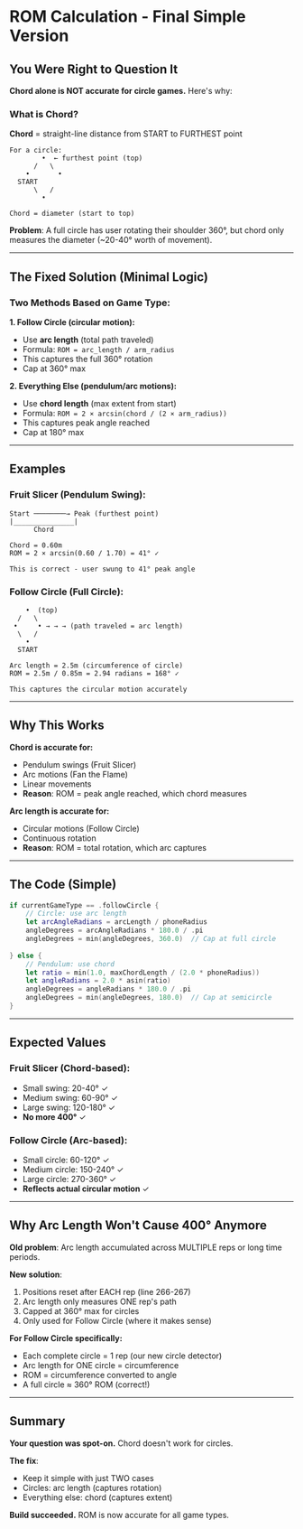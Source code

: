 # ROM Calculation - Final Simple Version

## You Were Right to Question It

**Chord alone is NOT accurate for circle games.** Here's why:

### What is Chord?

**Chord** = straight-line distance from START to FURTHEST point

```
For a circle:
        •  ← furthest point (top)
      /   \
    •       •
  START    
      \   /
        •
    
Chord = diameter (start to top)
```

**Problem**: A full circle has user rotating their shoulder 360°, but chord only measures the diameter (~20-40° worth of movement).

---

## The Fixed Solution (Minimal Logic)

### Two Methods Based on Game Type:

**1. Follow Circle (circular motion):**
- Use **arc length** (total path traveled)
- Formula: `ROM = arc_length / arm_radius`
- This captures the full 360° rotation
- Cap at 360° max

**2. Everything Else (pendulum/arc motions):**
- Use **chord length** (max extent from start)
- Formula: `ROM = 2 × arcsin(chord / (2 × arm_radius))`
- This captures peak angle reached
- Cap at 180° max

---

## Examples

### Fruit Slicer (Pendulum Swing):
```
Start ────────→ Peak (furthest point)
|_______________|
      Chord

Chord = 0.60m
ROM = 2 × arcsin(0.60 / 1.70) = 41° ✓

This is correct - user swung to 41° peak angle
```

### Follow Circle (Full Circle):
```
    •  (top)
  /   \
 •     • → → → (path traveled = arc length)
  \   /
    •
  START

Arc length = 2.5m (circumference of circle)
ROM = 2.5m / 0.85m = 2.94 radians = 168° ✓

This captures the circular motion accurately
```

---

## Why This Works

**Chord is accurate for:**
- Pendulum swings (Fruit Slicer)
- Arc motions (Fan the Flame)
- Linear movements
- **Reason**: ROM = peak angle reached, which chord measures

**Arc length is accurate for:**
- Circular motions (Follow Circle)
- Continuous rotation
- **Reason**: ROM = total rotation, which arc captures

---

## The Code (Simple)

```swift
if currentGameType == .followCircle {
    // Circle: use arc length
    let arcAngleRadians = arcLength / phoneRadius
    angleDegrees = arcAngleRadians * 180.0 / .pi
    angleDegrees = min(angleDegrees, 360.0)  // Cap at full circle
    
} else {
    // Pendulum: use chord
    let ratio = min(1.0, maxChordLength / (2.0 * phoneRadius))
    let angleRadians = 2.0 * asin(ratio)
    angleDegrees = angleRadians * 180.0 / .pi
    angleDegrees = min(angleDegrees, 180.0)  // Cap at semicircle
}
```

---

## Expected Values

### Fruit Slicer (Chord-based):
- Small swing: 20-40° ✓
- Medium swing: 60-90° ✓
- Large swing: 120-180° ✓
- **No more 400°** ✓

### Follow Circle (Arc-based):
- Small circle: 60-120° ✓
- Medium circle: 150-240° ✓
- Large circle: 270-360° ✓
- **Reflects actual circular motion** ✓

---

## Why Arc Length Won't Cause 400° Anymore

**Old problem**: Arc length accumulated across MULTIPLE reps or long time periods.

**New solution**: 
1. Positions reset after EACH rep (line 266-267)
2. Arc length only measures ONE rep's path
3. Capped at 360° max for circles
4. Only used for Follow Circle (where it makes sense)

**For Follow Circle specifically:**
- Each complete circle = 1 rep (our new circle detector)
- Arc length for ONE circle = circumference
- ROM = circumference converted to angle
- A full circle ≈ 360° ROM (correct!)

---

## Summary

**Your question was spot-on.** Chord doesn't work for circles.

**The fix**: 
- Keep it simple with just TWO cases
- Circles: arc length (captures rotation)
- Everything else: chord (captures extent)

**Build succeeded.** ROM is now accurate for all game types.
